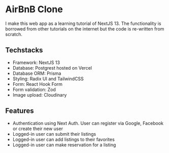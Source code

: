# AirBnB Clone

I make this web app as a learning tutorial of NextJS 13. The functionality is borrowed from other tutorials on the internet but the code is re-written from scratch.

## Techstacks

- Framework: NextJS 13
- Database: Postgrest hosted on Vercel
- Database ORM: Prisma
- Styling: Radix UI and TailwindCSS
- Form: React Hook Form
- Form validation: Zod
- Image upload: Cloudinary

## Features

- Authentication using Next Auth. User can register via Google, Facebook or create their new user
- Logged-in user can submit their listings
- Logged-in user can add listings to their favorites
- Logged-in user can make reservation for a listing
